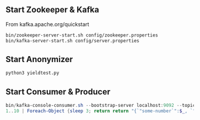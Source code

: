 ## Start Zookeeper & Kafka

From kafka.apache.org/quickstart

```sh
bin/zookeeper-server-start.sh config/zookeeper.properties
bin/kafka-server-start.sh config/server.properties
```

## Start Anonymizer

```sh
python3 yieldtest.py
```

## Start Consumer & Producer
```powershell
bin/kafka-console-consumer.sh --bootstrap-server localhost:9092 --topic anon
1..10 | Foreach-Object {sleep 3; return return "{`"some-number`":$_, `"something-unimportant`":`"bla`"}"} | bin/kafka-console-producer.sh --bootstrap-server localhost:9092 --topic unanon
```